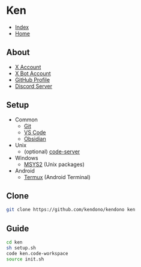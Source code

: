
# Ken

- [Index](<./_/README.md>)
- [Home](<./_/_/README.md>)

## About

- [X Account](https://x.com/ken_dono_)
- [X Bot Account](https://x.com/ken_auto_)
- [GitHub Profile](https://github.com/kendono)
- [Discord Server](https://discord.gg/jhJ64HDRSX)

## Setup

- Common
  - [Git](https://git-scm.com/)
  - [VS Code](https://code.visualstudio.com/)
  - [Obsidian](https://obsidian.md/)
- Unix
  - (optional) [code-server](https://github.com/coder/code-server)
- Windows
  - [MSYS2](https://www.msys2.org/) (Unix packages)
- Android
  - [Termux](https://termux.dev/en/) (Android Terminal)

## Clone

```sh
git clone https://github.com/kendono/kendono ken
```

## Guide

```sh
cd ken
sh setup.sh
code ken.code-workspace
source init.sh
```
